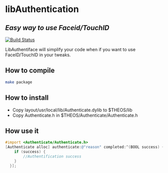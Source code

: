 # libAuthentication
## _Easy way to use Faceid/TouchID_

[![Build Status](https://travis-ci.org/joemccann/dillinger.svg?branch=master)](https://travis-ci.org/joemccann/dillinger)

LibAuthentiface will simplify your code when if you want to use FaceID/TouchID in your tweaks.

## How to compile
```sh
make package
```

## How to install

- Copy layout/usr/local/lib/Authenticate.dylib to $THEOS/lib
- Copy Authenticate.h in $THEOS/Authenticate/Authenticate.h

## How use it 
```objective-c
#import <Authenticate/Authenticate.h>
[Authenticate alloc] authenticate:@"reason" completed:^(BOOL success) {
    if (success) {
        //Authentification success
    }
  }];
```
